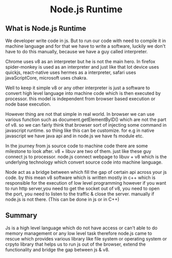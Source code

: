<h1 align=center>Node.js Runtime</h1>

## What is Node.js Runtime

We developer write code in js. But to run our code with need to compile it in machine language and for that we have to write a software, luckily we don't have to do this manually, because we have a guy called interpreter. 

Chrome uses v8 as an interpreter but he is not the main hero. In firefox spider-monkey is used as an interpreter and just like that Iot device uses quickjs, react-native uses hermes as a interpreter, safari uses javaScriptCore, microsoft uses chakra.

Well to keep it simple v8 or any other interpreter is just a software to convert high level language into machine code which is then executed by processor. this model is independent from browser based execution or node base execution.

However thing are not that simple in real world.  In browser we can use various function such as document.getElementByID() which are not the part of v8. so we can fairly think that browser sort of injecting some command in javascript runtime. so thing like this can be customize. for e.g in native javascript we have java api and in node.js we have fs module etc.

In the journey from js source code to machine code there are some milestone to look after. v8 + libuv are two of them. just like these guy connect js to processor. node.js connect webpage to libuv + v8 which is the underlying technology which convert source code into machine language.

Node act as a bridge between which fill the gap of certain api across your js code. by this mean v8 software which is written mostly in c++ which is responsible for the execution of low level programming however if you want to run http server,you need to get the socket out of v8, you need to open the port, you need to listen to the traffic & close the server. manually if node.js is not there. (This can be done in js or in C++)

## Summary 
Js is a high level language which do not have access or can't able to do memory management or any low level task therefore node.js came to rescue which provides various library like file system or operating system or crpyto library that helps us to run js out of the browser, extend the functionality and bridge the gap between js & v8.